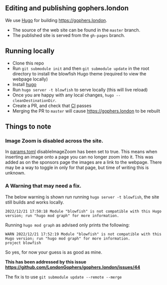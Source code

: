 ## Editing and publishing gophers.london

We use [Hugo](https://gohugo.io) for building https://gophers.london.

- The source of the web site can be found in the `master` branch.
- The published site is served from the `gh-pages` branch.

## Running locally

* Clone this repo
* Run `git submodule init` and then `git submodule update` in the root directory to install the blowfish Hugo theme (required to view the webpage locally)
* Install [hugo](https://gohugo.io/installation/) 
* Run `hugo server -t blowfish` to serve locally (this will live reload)
* Once you are happy with any local changes, `hugo --cleanDestinationDir`.
* Create a PR, and check that [CI](https://travis-ci.org/LondonGophers/gophers.london) passes
* Merging the PR to `master` will cause https://gophers.london to be rebuilt

## Things to note

### Image Zoom is disabled across the site. 
In [params.toml](config/_default/params.toml) disableImageZoom has been set to true. This means when inserting
an image onto a page you can no longer zoom into it. This was added as on the sponsors page the images are a link 
to the webpage. There may be a way to toggle in only for that page, but time of writing this is unknown. 

### A Warning that may need a fix.
The below warning is shown run running `hugo server -t blowfish`, the site still builds and works locally.
```
2022/12/21 17:50:18 Module "blowfish" is not compatible with this Hugo version; run "hugo mod graph" for more information.
```
Running `hugo mod graph` as advised only prints the following:
```
WARN 2022/12/21 17:52:19 Module "blowfish" is not compatible with this Hugo version; run "hugo mod graph" for more information.
project blowfish
```
So yes, for now your guess is as good as mine. 

**This has been addressed by this issue https://github.com/LondonGophers/gophers.london/issues/44**

The fix is to use `git submodule update --remote --merge`
